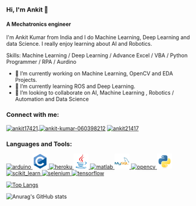 ### Hi, I'm Ankit 👋 

#### A Mechatronics engineer
I'm Ankit Kumar from India and I do Machine Learning, Deep Learning and data Science. I really enjoy learning about AI and Robotics.


Skills: Machine Learning / Deep Learning / Advance Excel / VBA / Python Programmer / RPA / Aurdino  

- 🔭 I’m currently working on Machine Learning, OpenCV and EDA Projects. 
- 🌱 I’m currently learning ROS and Deep Learning. 
- 👯 I’m looking to collaborate on AI, Machine Learning , Robotics / Automation and Data Science 

<h3 id="connect-with-me" align="left">Connect with me:</h3>
<p align="left">
  <a href="mailto:ankit17421@gmail.com'Reching out to you'='Hi, I want to enwuire about...'" rel="noopener" target="_blank"><img align="center" src="https://image.flaticon.com/icons/png/512/732/732200.png" alt="ankit17421" height="40" width="40" /></fa>
<a href="https://linkedin.com/in/ankit-kumar-060398212" target="blank"><img align="center" src="https://image0.flaticon.com/icons/png/128/174/174857.png" alt="ankit-kumar-060398212" height="40" width="40" /></a>
  <a href="https://instagram.com/ankit21417" target="blank"><img align="center" src="https://image.flaticon.com/icons/png/512/1409/1409946.png" alt="ankit21417" height="40" width="40" /></a>
</p>


<h3 align="left">Languages and Tools:</h3>
<p align="left"> <a href="https://www.arduino.cc/" target="_blank"> <img src="https://cdn.worldvectorlogo.com/logos/arduino-1.svg" alt="arduino" width="40" height="40"/> </a> <a href="https://www.cprogramming.com/" target="_blank"> <img src="https://raw.githubusercontent.com/devicons/devicon/master/icons/c/c-original.svg" alt="c" width="40" height="40"/> </a> <a href="https://heroku.com" target="_blank"> <img src="https://www.vectorlogo.zone/logos/heroku/heroku-icon.svg" alt="heroku" width="40" height="40"/> </a> <a href="https://www.java.com" target="_blank"> <img src="https://raw.githubusercontent.com/devicons/devicon/master/icons/java/java-original.svg" alt="java" width="40" height="40"/> </a> <a href="https://www.mathworks.com/" target="_blank"> <img src="https://upload.wikimedia.org/wikipedia/commons/2/21/Matlab_Logo.png" alt="matlab" width="40" height="40"/> </a> <a href="https://www.mysql.com/" target="_blank"> <img src="https://raw.githubusercontent.com/devicons/devicon/master/icons/mysql/mysql-original-wordmark.svg" alt="mysql" width="40" height="40"/> </a> <a href="https://opencv.org/" target="_blank"> <img src="https://www.vectorlogo.zone/logos/opencv/opencv-icon.svg" alt="opencv" width="40" height="40"/> </a> <a href="https://www.python.org" target="_blank"> <img src="https://raw.githubusercontent.com/devicons/devicon/master/icons/python/python-original.svg" alt="python" width="40" height="40"/> </a> <a href="https://scikit-learn.org/" target="_blank"> <img src="https://upload.wikimedia.org/wikipedia/commons/0/05/Scikit_learn_logo_small.svg" alt="scikit_learn" width="40" height="40"/> </a> <a href="https://www.selenium.dev" target="_blank"> <img src="https://raw.githubusercontent.com/detain/svg-logos/780f25886640cef088af994181646db2f6b1a3f8/svg/selenium-logo.svg" alt="selenium" width="40" height="40"/> </a> <a href="https://www.tensorflow.org" target="_blank"> <img src="https://www.vectorlogo.zone/logos/tensorflow/tensorflow-icon.svg" alt="tensorflow" width="40" height="40"/> </a> </p>




[![Top Langs](https://github-readme-stats.vercel.app/api/top-langs/?username=ankitkumar174&theme=radical)](https://github.com/anuraghazra/github-readme-stats)



![Anurag's GitHub stats](https://github-readme-stats.vercel.app/api?username=ankitkumar174&show_icons=true&theme=radical)






